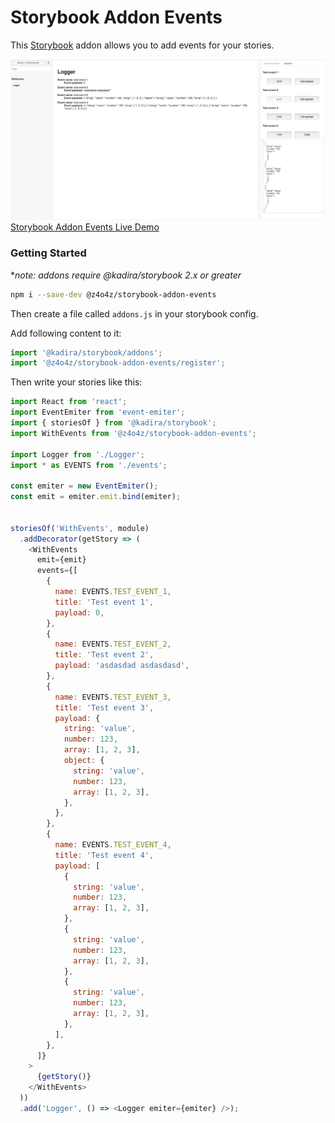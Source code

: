 # Storybook Addon Events

This [Storybook](https://getstorybook.io) addon allows you to add events for your stories.

![Storybook Addon Events Example](docs/Demo.png)
[Storybook Addon Events Live Demo](https://z4o4z.github.io/storybook-addon-events/index.html)

### Getting Started
**note: addons require @kadira/storybook 2.x or greater*

```sh
npm i --save-dev @z4o4z/storybook-addon-events
```

Then create a file called `addons.js` in your storybook config.

Add following content to it:

```js
import '@kadira/storybook/addons';
import '@z4o4z/storybook-addon-events/register';
```

Then write your stories like this:

```js
import React from 'react';
import EventEmiter from 'event-emiter';
import { storiesOf } from '@kadira/storybook';
import WithEvents from '@z4o4z/storybook-addon-events';

import Logger from './Logger';
import * as EVENTS from './events';

const emiter = new EventEmiter();
const emit = emiter.emit.bind(emiter);


storiesOf('WithEvents', module)
  .addDecorator(getStory => (
    <WithEvents
      emit={emit}
      events={[
        {
          name: EVENTS.TEST_EVENT_1,
          title: 'Test event 1',
          payload: 0,
        },
        {
          name: EVENTS.TEST_EVENT_2,
          title: 'Test event 2',
          payload: 'asdasdad asdasdasd',
        },
        {
          name: EVENTS.TEST_EVENT_3,
          title: 'Test event 3',
          payload: {
            string: 'value',
            number: 123,
            array: [1, 2, 3],
            object: {
              string: 'value',
              number: 123,
              array: [1, 2, 3],
            },
          },
        },
        {
          name: EVENTS.TEST_EVENT_4,
          title: 'Test event 4',
          payload: [
            {
              string: 'value',
              number: 123,
              array: [1, 2, 3],
            },
            {
              string: 'value',
              number: 123,
              array: [1, 2, 3],
            },
            {
              string: 'value',
              number: 123,
              array: [1, 2, 3],
            },
          ],
        },
      ]}
    >
      {getStory()}
    </WithEvents>
  ))
  .add('Logger', () => <Logger emiter={emiter} />);
```
